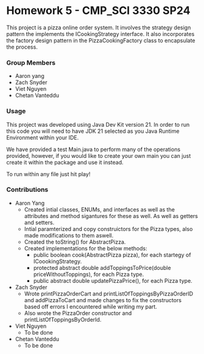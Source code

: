 # Homework 5 - CMP_SCI 3330 SP24
This project is a pizza online order system. It involves the strategy design pattern the implements the ICookingStrategy interface. It also incorporates the factory design pattern in the PizzaCookingFactory class to encapsulate the process.

### Group Members
- Aaron yang
- Zach Snyder
- Viet Nguyen
- Chetan Vanteddu

### Usage

This project was developed using Java Dev Kit version 21. In order to run this code you will need to have JDK 21 selected as you Java Runtime Environment within your IDE. 

We have provided a test Main.java to perform many of the operations provided, however, if you would like to create your own main you can just create it within the package and use it instead.

To run within any file just hit play!

### Contributions
- Aaron Yang
  - Created intial classes, ENUMs, and interfaces as well as the attributes and method sigantures for these as well. As well as getters and setters.
  - Intial paramterized and copy construictors for the Pizza types, also made modifications to them aswell.
  - Created the toString() for AbstractPizza.
  - Created implementations for the below methods:
    - public boolean cook(AbstractPizza pizza), for each startegy of ICoookingStrategy.
    - protected abstract double addToppingsToPrice(double priceWithoutToppings), for each Pizza type.
    - public abstract double updatePizzaPrice(), for each Pizza type.
- Zach Snyder
  - Wrote printPizzaOrderCart and printListOfToppingsByPizzaOrderID and addPizzaToCart and made changes to fix the constructors based off errors I encountered while writing my part.
  - Also wrote the PizzaOrder constructor and printListOfToppingsByOrderId. 
- Viet Nguyen
  - To be done
- Chetan Vanteddu
  - To be done
